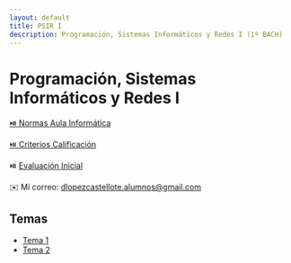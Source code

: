 ```yaml
---
layout: default
title: PSIR I
description: Programación, Sistemas Informáticos y Redes I (1º BACH)
---
```


# Programación, Sistemas Informáticos y Redes I

[⏯️ Normas Aula Informática](../../archivos/Normas-aula-informática.pdf)

[⏯️ Criterios Calificación](../../archivos/Criterios-de-calificación-ESO-y-Bachillerato.pdf)

⏯️ [Evaluación Inicial](https://forms.office.com/e/zMLnp156BK)

✉️ Mi correo: [dlopezcastellote.alumnos@gmail.com
](mailto:dlopezcastellote.alumnos@gmail.com
)

## Temas

- [Tema 1](./sa1/)
- [Tema 2](./sa2/)